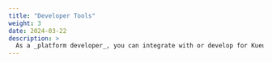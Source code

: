 ```yaml
---
title: "Developer Tools"
weight: 3
date: 2024-03-22
description: >
  As a _platform developer_, you can integrate with or develop for Kueue.
---
```

